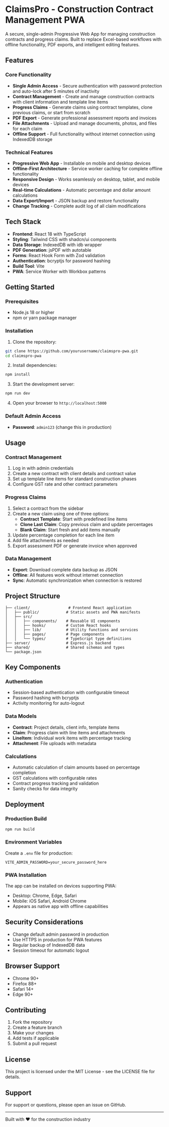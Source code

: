 # ClaimsPro - Construction Contract Management PWA

A secure, single-admin Progressive Web App for managing construction contracts and progress claims. Built to replace Excel-based workflows with offline functionality, PDF exports, and intelligent editing features.

## Features

### Core Functionality
- **Single Admin Access** - Secure authentication with password protection and auto-lock after 5 minutes of inactivity
- **Contract Management** - Create and manage construction contracts with client information and template line items
- **Progress Claims** - Generate claims using contract templates, clone previous claims, or start from scratch
- **PDF Export** - Generate professional assessment reports and invoices
- **File Attachments** - Upload and manage documents, photos, and files for each claim
- **Offline Support** - Full functionality without internet connection using IndexedDB storage

### Technical Features
- **Progressive Web App** - Installable on mobile and desktop devices
- **Offline-First Architecture** - Service worker caching for complete offline functionality
- **Responsive Design** - Works seamlessly on desktop, tablet, and mobile devices
- **Real-time Calculations** - Automatic percentage and dollar amount calculations
- **Data Export/Import** - JSON backup and restore functionality
- **Change Tracking** - Complete audit log of all claim modifications

## Tech Stack

- **Frontend**: React 18 with TypeScript
- **Styling**: Tailwind CSS with shadcn/ui components
- **Data Storage**: IndexedDB with idb wrapper
- **PDF Generation**: jsPDF with autotable
- **Forms**: React Hook Form with Zod validation
- **Authentication**: bcryptjs for password hashing
- **Build Tool**: Vite
- **PWA**: Service Worker with Workbox patterns

## Getting Started

### Prerequisites
- Node.js 18 or higher
- npm or yarn package manager

### Installation

1. Clone the repository:
```bash
git clone https://github.com/yourusername/claimspro-pwa.git
cd claimspro-pwa
```

2. Install dependencies:
```bash
npm install
```

3. Start the development server:
```bash
npm run dev
```

4. Open your browser to `http://localhost:5000`

### Default Admin Access
- **Password**: `admin123` (change this in production)

## Usage

### Contract Management
1. Log in with admin credentials
2. Create a new contract with client details and contract value
3. Set up template line items for standard construction phases
4. Configure GST rate and other contract parameters

### Progress Claims
1. Select a contract from the sidebar
2. Create a new claim using one of three options:
   - **Contract Template**: Start with predefined line items
   - **Clone Last Claim**: Copy previous claim and update percentages
   - **Blank Claim**: Start fresh and add items manually
3. Update percentage completion for each line item
4. Add file attachments as needed
5. Export assessment PDF or generate invoice when approved

### Data Management
- **Export**: Download complete data backup as JSON
- **Offline**: All features work without internet connection
- **Sync**: Automatic synchronization when connection is restored

## Project Structure

```
├── client/                 # Frontend React application
│   ├── public/            # Static assets and PWA manifests
│   ├── src/
│   │   ├── components/    # Reusable UI components
│   │   ├── hooks/         # Custom React hooks
│   │   ├── lib/           # Utility functions and services
│   │   ├── pages/         # Page components
│   │   └── types/         # TypeScript type definitions
├── server/                # Express.js backend
├── shared/                # Shared schemas and types
└── package.json
```

## Key Components

### Authentication
- Session-based authentication with configurable timeout
- Password hashing with bcryptjs
- Activity monitoring for auto-logout

### Data Models
- **Contract**: Project details, client info, template items
- **Claim**: Progress claim with line items and attachments
- **LineItem**: Individual work items with percentage tracking
- **Attachment**: File uploads with metadata

### Calculations
- Automatic calculation of claim amounts based on percentage completion
- GST calculations with configurable rates
- Contract progress tracking and validation
- Sanity checks for data integrity

## Deployment

### Production Build
```bash
npm run build
```

### Environment Variables
Create a `.env` file for production:
```env
VITE_ADMIN_PASSWORD=your_secure_password_here
```

### PWA Installation
The app can be installed on devices supporting PWA:
- Desktop: Chrome, Edge, Safari
- Mobile: iOS Safari, Android Chrome
- Appears as native app with offline capabilities

## Security Considerations

- Change default admin password in production
- Use HTTPS in production for PWA features
- Regular backup of IndexedDB data
- Session timeout for automatic logout

## Browser Support

- Chrome 90+
- Firefox 88+
- Safari 14+
- Edge 90+

## Contributing

1. Fork the repository
2. Create a feature branch
3. Make your changes
4. Add tests if applicable
5. Submit a pull request

## License

This project is licensed under the MIT License - see the LICENSE file for details.

## Support

For support or questions, please open an issue on GitHub.

---

Built with ❤️ for the construction industry